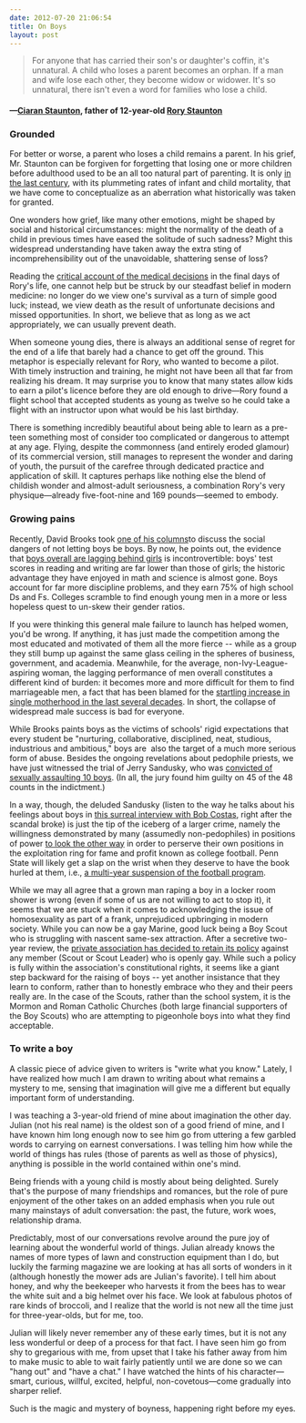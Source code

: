 ```yaml
---
date: 2012-07-20 21:06:54
title: On Boys
layout: post
---
```


> For anyone that has carried their son's or daughter's coffin, it's unnatural. A child who loses a parent becomes an orphan. If a man and wife lose each other, they become widow or widower. It's so unnatural, there isn't even a word for families who lose a child.
#### —[Ciaran Staunton](http://www.nytimes.com/2012/07/15/opinion/sunday/dowd-the-boy-who-wanted-to-fly.html), father of 12-year-old [Rory Staunton](http://www.nytimes.com/2012/07/12/nyregion/in-rory-stauntons-fight-for-his-life-signs-that-went-unheeded.html)

### Grounded
For better or worse, a parent who loses a child remains a parent. In his grief, Mr. Staunton can be forgiven for forgetting that losing one or more children before adulthood used to be an all too natural part of parenting. It is only [in the last century](http://www.hrsa.gov/healthit/images/mchb_child_mortality_pub.pdf), with its plummeting rates of infant and child mortality, that we have come to conceptualize as an aberration what historically was taken for granted.

One wonders how grief, like many other emotions, might be shaped by social and historical circumstances: might the normality of the death of a child in previous times have eased the solitude of such sadness? Might this widespread understanding have taken away the extra sting of incomprehensibility out of the unavoidable, shattering sense of loss?

Reading the [critical account of the medical decisions](http://www.nytimes.com/2012/07/12/nyregion/in-rory-stauntons-fight-for-his-life-signs-that-went-unheeded.html) in the final days of Rory's life, one cannot help but be struck by our steadfast belief in modern medicine: no longer do we view one's survival as a turn of simple good luck; instead, we view death as the result of unfortunate decisions and missed opportunities. In short, we believe that as long as we act appropriately, we can usually prevent death.

When someone young dies, there is always an additional sense of regret for the end of a life that barely had a chance to get off the ground. This metaphor is especially relevant for Rory, who wanted to become a pilot. With timely instruction and training, he might not have been all that far from realizing his dream. It may surprise you to know that many states allow kids to earn a pilot's licence before they are old enough to drive—Rory found a flight school that accepted students as young as twelve so he could take a flight with an instructor upon what would be his last birthday.

There is something incredibly beautiful about being able to learn as a pre-teen something most of consider too complicated or dangerous to attempt at any age. Flying, despite the commonness (and entirely eroded glamour) of its commercial version, still manages to represent the wonder and daring of youth, the pursuit of the carefree through dedicated practice and application of skill. It captures perhaps like nothing else the blend of childish wonder and almost-adult seriousness, a combination Rory's very physique—already five-foot-nine and 169 pounds—seemed to embody.

### Growing pains
Recently, David Brooks took [one of his columns](http://www.nytimes.com/2012/07/06/opinion/honor-code.html)to discuss the social dangers of not letting boys be boys. By now, he points out, the evidence that [boys overall are lagging behind girls](http://www.amazon.com/Boys-Adrift-Epidemic-Unmotivated-Underachieving/dp/0465072100) is incontrovertible: boys' test scores in reading and writing are far lower than those of girls; the historic advantage they have enjoyed in math and science is almost gone. Boys account for far more discipline problems, and they earn 75% of high school Ds and Fs. Colleges scramble to find enough young men in a more or less hopeless quest to un-skew their gender ratios.

If you were thinking this general male failure to launch has helped women, you'd be wrong. If anything, it has just made the competition among the most educated and motivated of them all the more fierce -- while as a group they still bump up against the same glass ceiling in the spheres of business, government, and academia. Meanwhile, for the average, non-Ivy-League-aspiring woman, the lagging performance of men overall constitutes a different kind of burden: it becomes more and more difficult for them to find marriageable men, a fact that has been blamed for the [startling increase in single motherhood in the last several decades](http://www.nytimes.com/2012/07/15/us/two-classes-in-america-divided-by-i-do.html). In short, the collapse of widespread male success is bad for everyone.

While Brooks paints boys as the victims of schools' rigid expectations that every student be "nurturing, collaborative, disciplined, neat, studious, industrious and ambitious," boys are  also the target of a much more serious form of abuse. Besides the ongoing revelations about pedophile priests, we have just witnessed the trial of Jerry Sandusky, who was [convicted of sexually assaulting 10 boys](http://www.nytimes.com/2012/06/23/sports/ncaafootball/jerry-sandusky-convicted-of-sexually-abusing-boys.html). (In all, the jury found him guilty on 45 of the 48 counts in the indictment.) 

In a way, though, the deluded Sandusky (listen to the way he talks about his feelings about boys in [this surreal interview with Bob Costas](http://www.youtube.com/watch?v=3Xy0L8MUsOE), right after the scandal broke) is just the tip of the iceberg of a larger crime, namely the willingness demonstrated by many (assumedly non-pedophiles) in positions of power [to look the other way](http://www.nytimes.com/interactive/2012/07/12/sports/ncaafootball/13pennstate-document.html) in order to perserve their own positions in the exploitation ring for fame and profit known as college football. Penn State will likely get a slap on the wrist when they deserve to have the book hurled at them, i.e., [a multi-year suspension of the football program](http://www.npr.org/2012/07/16/156855045/op-ed-ban-penn-state-football).

While we may all agree that a grown man raping a boy in a locker room shower is wrong (even if some of us are not willing to act to stop it), it seems that we are stuck when it comes to acknowledging the issue of homosexuality as part of a frank, unprejudiced upbringing in modern society. While you can now be a gay Marine, good luck being a Boy Scout who is struggling with nascent same-sex attraction. After a secretive two-year review, the [private association has decided to retain its policy](http://www.nytimes.com/2012/07/18/us/boy-scouts-reaffirm-ban-on-gay-members.html) against any member (Scout or Scout Leader) who is openly gay. While such a policy is fully within the association's constitutional rights, it seems like a giant step backward for the raising of boys -- yet another insistance that they learn to conform, rather than to honestly embrace who they and their peers really are. In the case of the Scouts, rather than the school system, it is the Mormon and Roman Catholic Churches (both large financial supporters of the Boy Scouts) who are attempting to pigeonhole boys into what they find acceptable.

### To write a boy
A classic piece of advice given to writers is "write what you know." Lately, I have realized how much I am drawn to writing about what remains a mystery to me, sensing that imagination will give me a different but equally important form of understanding.

I was teaching a 3-year-old friend of mine about imagination the other day. Julian (not his real name) is the oldest son of a good friend of mine, and I have known him long enough now to see him go from uttering a few garbled words to carrying on earnest conversations. I was telling him how while the world of things has rules (those of parents as well as those of physics), anything is possible in the world contained within one's mind.

Being friends with a young child is mostly about being delighted. Surely that's the purpose of many friendships and romances, but the role of pure enjoyment of the other takes on an added emphasis when you rule out many mainstays of adult conversation: the past, the future, work woes, relationship drama.

Predictably, most of our conversations revolve around the pure joy of learning about the wonderful world of things. Julian already knows the names of more types of lawn and construction equipment than I do, but luckily the farming magazine we are looking at has all sorts of wonders in it (although honestly the mower ads are Julian's favorite). I tell him about honey, and why the beekeeper who harvests it from the bees has to wear the white suit and a big helmet over his face. We look at fabulous photos of rare kinds of broccoli, and I realize that the world is not new all the time just for three-year-olds, but for me, too.

Julian will likely never remember any of these early times, but it is not any less wonderful or deep of a process for that fact. I have seen him go from shy to gregarious with me, from upset that I take his father away from him to make music to able to wait fairly patiently until we are done so we can "hang out" and "have a chat." I have watched the hints of his character—smart, curious, willful, excited, helpful, non-covetous—come gradually into sharper relief.

Such is the magic and mystery of boyness, happening right before my eyes.
